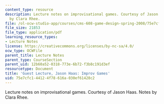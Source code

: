 ```yaml
---
content_type: resource
description: Lecture notes on improvisational games. Courtesy of Jason Haas. Notes
  by Clara Rhee.
file: /ol-ocw-studio-app/courses/cms-608-game-design-spring-2008/75e7cfc144124f78616a030ef61428c2_MITCMS_608s08_lec_notes35.pdf
file_size: 21853
file_type: application/pdf
learning_resource_types:
- Lecture Notes
license: https://creativecommons.org/licenses/by-nc-sa/4.0/
ocw_type: OCWFile
parent_title: Lecture Notes
parent_type: CourseSection
parent_uid: 12b60a52-0318-773e-6b72-f3b8c191d3ef
resourcetype: Document
title: 'Guest Lecture, Jason Haas: Improv Games'
uid: 75e7cfc1-4412-4f78-616a-030ef61428c2
---
```

Lecture notes on improvisational games. Courtesy of Jason Haas. Notes by Clara Rhee.